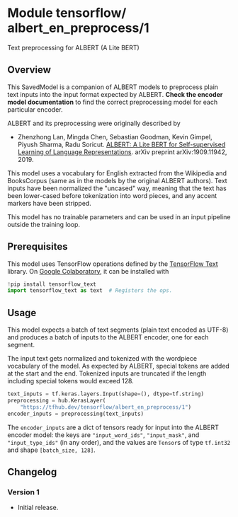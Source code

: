 # Module tensorflow/&zwnj;albert_en_preprocess/1
Text preprocessing for ALBERT (A Lite BERT)

<!-- asset-path: legacy -->
<!-- dataset: Wikipedia and BooksCorpus -->
<!-- fine-tunable: true -->
<!-- format: saved_model_2 -->
<!-- language: en -->
<!-- module-type: text-preprocessing -->

## Overview

This SavedModel is a companion of ALBERT models to preprocess plain text inputs
into the input format expected by ALBERT.
**Check the encoder model documentation** to
find the correct preprocessing model for each particular encoder.

ALBERT and its preprocessing were originally described by

*   Zhenzhong Lan, Mingda Chen, Sebastian Goodman, Kevin Gimpel, Piyush Sharma,
    Radu Soricut. [ALBERT: A Lite BERT for Self-supervised Learning of Language
    Representations](https://arxiv.org/abs/1909.11942). arXiv preprint
    arXiv:1909.11942, 2019.

This model uses a vocabulary for English extracted from
the Wikipedia and BooksCorpus (same as in the models by the original ALBERT authors).
Text inputs have been normalized the "uncased" way, meaning that the text has
been lower-cased before tokenization into word pieces, and any accent markers
have been stripped.

This model has no trainable parameters and can be used in an input pipeline
outside the training loop.


## Prerequisites

This model uses TensorFlow operations defined by the
[TensorFlow Text](https://github.com/tensorflow/text) library.
On [Google Colaboratory](https://colab.research.google.com/),
it can be installed with

```python
!pip install tensorflow_text
import tensorflow_text as text  # Registers the ops.
```


## Usage

This model expects a batch of text segments (plain text encoded as UTF-8)
and produces a batch of inputs to the ALBERT encoder, one for each segment.

The input text gets normalized and tokenized with the wordpiece vocabulary
of the model. As expected by ALBERT, special tokens are added at the start and
the end. Tokenized inputs are truncated if the length including special tokens
would exceed 128.

```python
text_inputs = tf.keras.layers.Input(shape=(), dtype=tf.string)
preprocessing = hub.KerasLayer(
    "https://tfhub.dev/tensorflow/albert_en_preprocess/1")
encoder_inputs = preprocessing(text_inputs)
```

The `encoder_inputs` are a dict of tensors ready for input into the ALBERT
encoder model: the keys are `"input_word_ids"`, `"input_mask"`, and
`"input_type_ids"` (in any order), and the values are `Tensor`s of type
`tf.int32` and shape `[batch_size, 128]`.


## Changelog

### Version 1

  * Initial release.
